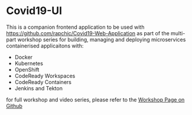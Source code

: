 # Covid19-UI

This is a companion frontend application to be used with https://github.com/rapchic/Covid19-Web-Application as part of the multi-part workshop series for building, managing and deploying microservices containerised applicaitons with:
- Docker
- Kubernetes
- OpenShift
- CodeReady Workspaces
- CodeReady Containers 
- Jenkins and Tekton

for full workshop and video series, please refer to the [Workshop Page on Github](https://github.com/mohaghighi/Covid19-Web-Application.git)
